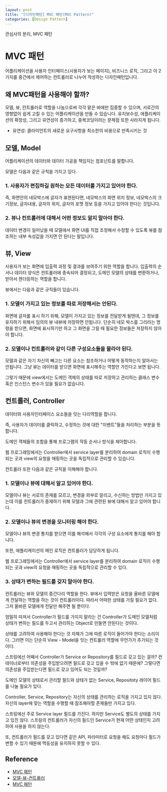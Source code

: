 ```yaml
---
layout: post
title: "[디자인패턴] MVC 패턴(MVC Pattern)"
categories: [Design Pattern]
---
```


관심사의 분리, MVC 패턴

# MVC 패턴
어플리케이션을 사용자 인터페이스(사용자가 보는 페이지), 비즈니스 로직, 그리고 이 2가지를 중간에서 제어하는 컨트롤러로 나누어 작성하는 디자인패턴입니다.

## 왜 MVC패턴을 사용해야 할까?

모델, 뷰, 칸트롤러로 역할을 나눔으로써 각각 맡은 바에만 집중할 수 있으며, 서로간의 영향없이 쉽게 고칠 수 있는 어플리케이션을 만들 수 있습니다. 유지보수성, 애플리케이션의 확장성, 그리고 유연성이 증가하고, 중복코딩이라는 문제점 또한 사라지게 됩니다.

- 유연성: 클라이언트의 새로운 요구사항을 최소한의 비용으로 만족시키는 것

## 모델, Model

어플리케이션의 데이터와 데이터 가공을 책임지는 컴포넌트를 말합니다.

모델은 다음과 같은 규칙을 가지고 있다.

### 1. 사용자가 편집하길 원하는 모든 데이터를 가지고 있어야 한다.

즉, 화면안의 네모박스에 글자가 표현된다면, 네모박스의 화면 위치 정보, 네모박스의 크기정보, 글자내용, 글자의 위치, 글자의 포맷 정보 등을 가지고 있어야 한다는 것입니다.

### 2. 뷰나 컨트롤러에 대해서 어떤 정보도 알지 말아야 한다.

데이터 변경이 일어났을 때 모델에서 화면 UI를 직접 조정해서 수정할 수 있도록 뷰를 참조하는 내부 속성값을 가지면 안 된다는 말입니다.

## 뷰, View

사용자가 보는 화면에 입출력 과정 및 결과를 보여주기 위한 역할을 합니다. 입출력의 순서나 데이터 양식은 컨트롤러에 종속되어 결정되고, 도메인 모델의 상태를 변환하거나, 받아서 렌더링하는 역할을 합니다.

뷰에서는 다음과 같은 규칙들이 있습니다.

### 1. 모델이 가지고 있는 정보를 따로 저장해서는 안된다.

화면에 글자를 표시 하기 위해, 모델이 가지고 있는 정보를 전달받게 될텐데, 그 정보를 유지하기 위해서 임의의 뷰 내뷰에 저장하면 안됩니다. 단순히 네모 박스를 그리라는 명령을 받으면, 화면에 표시하기만 하고 그 화면을 그릴 때 필요한 정보들은 저장하지 않아야 합니다.

### 2. 모델이나 컨트롤러와 같이 다른 구성요소들을 몰라야 된다.

모델과 같은 자기 자신의 빼고는 다른 요소는 참조하거나 어떻게 동작하는지 알아서는 안됩니다. 그냥 뷰는 데이터를 받으면 화면에 표시해주는 역할만 가진다고 보면 됩니다.

그렇기 때문에 view에서는 도메인 객체의 상태를 따로 저장하고 관리하는 클래스 변수 혹은 인스턴스 변수가 있을 필요가 없습니다.

## 컨트롤러, Controller

데이터와 사용자인터페이스 요소들을 잇는 다리역할을 합니다.

즉, 사용자가 데이터를 클릭하고, 수정하는 것에 대한 "이벤트"들을 처리하는 부분을 뜻합니다.

도메인 객체들의 조합을 통해 프로그램의 작동 순서나 방식을 제어합니다.

웹 프로그래밍에서는 Controller에서 service layer를 분리하여 domain 로직이 수행되는 곳과 view의 요청을 매핑하는 곳을 독립적으로 관리할 수 있습니다.

컨트롤러 또한 다음과 같은 규칙을 이해해야 합니다.

### 1. 모델이나 뷰에 대해서 알고 있어야 한다.

모델이나 뷰는 서로의 존재를 모르고, 변경을 외부로 알리고, 수신하는 방법만 가지고 있는데 이를 컨트롤러가 중재하기 위해 모델과 그에 관련된 뷰에 대해서 알고 있어야 합니다.

### 2. 모델이나 뷰의 변경을 모니터링 해야 한다.

모델이나 뷰의 변경 통지를 받으면 이를 해석해서 각각의 구성 요소에게 통지를 해야 합니다.

또한, 애플리케이션의 메인 로직은 컨트롤러가 담당하게 됩니다.

웹 프로그래밍에서는 Controller에서 service layer를 분리하여 domain 로직이 수행되는 곳과 view의 요청을 매핑하는 곳을 독립적으로 관리할 수 있다.

### 3. 상태가 변하는 필드를 갖지 말아야 한다.

컨트롤러는 뷰와 모델의 중간다리 역할을 한다. 뷰에서 입력받은 요청을 올바른 모델에게 전달하는 역할을 하는 것이 컨트롤러이다. 따라서 어떠한 상태를 가질 필요가 없다. 그저 올바른 모델에게 전달만 해주면 될 뿐이다.

엄밀히 따져서 Controller가 필드를 가지지 말라는 건 Controller가 도메인 모델처럼 상태가 변하는 필드를 두고서 관리하는 Object로 만들면 안된다는 것이다.

상태를 고려하여 사용해야 한다는 것 자체가 그에 따른 로직이 들어가야 한다는 소리이다. 그러면 이는 단순히 View - Model을 잇는 컨트롤러 역할에 무언가가 추가되는 것이다.

스프링에선 어째서 Controller가 Service or Repository를 필드로 갖고 있는 걸까? 컨테이너로부터 의존성을 주입받으려면 필드로 갖고 있을 수 밖에 없기 때문에? 그렇다면 의존성을 주입받는다면 필드로 갖고 있어도 되는 것일까?

도메인 모델의 상태로서 관리할 필드와 상태가 없는 Service, Repositoty 레이어 필드를 나눌 필요가 있다.

Controller, Service, Repository는 자신의 상태를 관리하는 로직을 가지고 있지 않다. 자신의 layer에 맞는 역할을 수행할 때 참조해야할 존재들만 가지고 있다.

스프링에선 주로 Service layer 필드를 가진다. 하지만 Service도 별도의 상태를 가지고 있진 않다. 스프링의 컨트롤러가 자신의 필드인 Service가 현재 어떤 상태인지 고려하여 사용을 하지 않는다.

또, 컨트롤러가 필드를 갖고 있다면 같은 API, 파라미터로 요청을 해도 요청마다 필드가 변할 수 있기 때문에 멱등성을 유지하지 못할 수 있다.

## Reference

- [MVC 패턴]([https://m.blog.naver.com/jhc9639/220967034588](https://m.blog.naver.com/jhc9639/220967034588))
- [모델-뷰-컨트롤러]([https://ko.wikipedia.org/wiki/모델-뷰-컨트롤러](https://ko.wikipedia.org/wiki/%EB%AA%A8%EB%8D%B8-%EB%B7%B0-%EC%BB%A8%ED%8A%B8%EB%A1%A4%EB%9F%AC))
- [MVC 패턴]([https://dinfree.com/lecture/backend/javaweb_3.1.html](https://dinfree.com/lecture/backend/javaweb_3.1.html))

